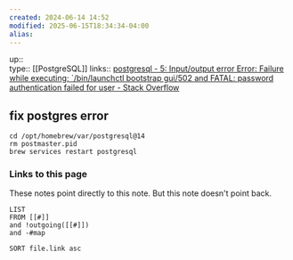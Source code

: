 ```yaml
---
created: 2024-06-14 14:52
modified: 2025-06-15T18:34:34-04:00
alias: 
---
```

up::  
type:: [[PostgreSQL]]
links:: [postgresql - 5: Input/output error Error: Failure while executing; \`/bin/launchctl bootstrap gui/502 and FATAL: password authentication failed for user - Stack Overflow](https://stackoverflow.com/questions/69094757/5-input-output-error-error-failure-while-executing-bin-launchctl-bootstrap)
## fix postgres error

```'
cd /opt/homebrew/var/postgresql@14
rm postmaster.pid
brew services restart postgresql
```

### Links to this page
These notes point directly to this note. But this note doesn't point back.
```dataview
LIST
FROM [[#]]
and !outgoing([[#]])
and -#map

SORT file.link asc
```



